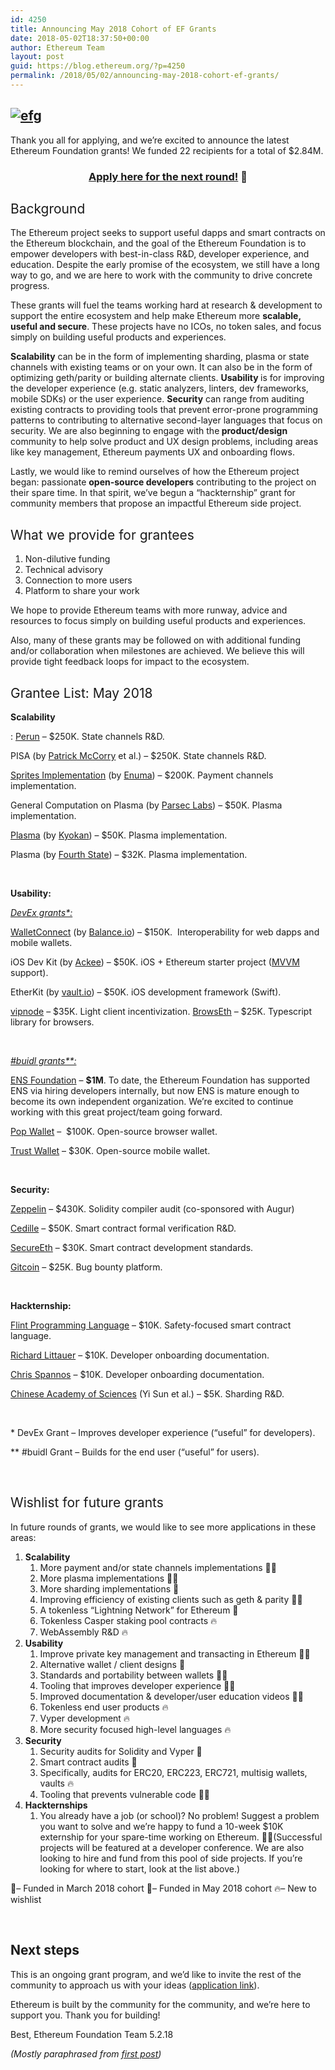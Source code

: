 ```yaml
---
id: 4250
title: Announcing May 2018 Cohort of EF Grants
date: 2018-05-02T18:37:50+00:00
author: Ethereum Team
layout: post
guid: https://blog.ethereum.org/?p=4250
permalink: /2018/05/02/announcing-may-2018-cohort-ef-grants/
---
```

<h2><a href="https://blog.ethereum.org/wp-content/uploads/2018/05/efg.png"><img src="https://blog.ethereum.org/wp-content/uploads/2018/05/efg.png" alt="efg"/></a></h2>
<span style="font-weight: 400;">Thank you all for applying, and we’re excited to announce the latest Ethereum Foundation grants! We funded 22 recipients for a total of $2.84M.</span>
<h3 style="text-align: center;"><a href="https://docs.google.com/forms/d/1_Fi0UmsdYefkRmWZg12QJOQgQoEajAJPvJw1tRI9N0c/viewform?edit_requested=true">Apply here for the next round!</a> 🦄</h3>
<h2><span style="font-weight: 400;">Background</span></h2>
<span style="font-weight: 400;">The Ethereum project seeks to support useful dapps and smart contracts on the Ethereum blockchain, and the goal of the Ethereum Foundation is to empower developers with best-in-class R&amp;D, developer experience, and education. Despite the early promise of the ecosystem, we still have a long way to go, and we are here to work with the community to drive concrete progress.</span>

<span style="font-weight: 400;">These grants will fuel the teams working hard at research &amp; development to support the entire ecosystem and help make Ethereum more </span><b>scalable, useful and secure</b><span style="font-weight: 400;">. These projects have no ICOs, no token sales, and focus simply on building useful products and experiences.</span>

<b>Scalability</b><span style="font-weight: 400;"> can be in the form of implementing sharding, plasma or state channels with existing teams or on your own. It can also be in the form of optimizing geth/parity or building alternate clients. </span><b>Usability </b><span style="font-weight: 400;">is for improving the developer experience (e.g. static analyzers, linters, dev frameworks, mobile SDKs) or the user experience. </span><b>Security</b><span style="font-weight: 400;"> can range from auditing existing contracts to providing tools that prevent error-prone programming patterns to contributing to alternative second-layer languages that focus on security. We are also beginning to engage with the</span><b> product/design</b><span style="font-weight: 400;"> community to help solve product and UX design problems, including areas like key management, Ethereum payments UX and onboarding flows.</span>

<span style="font-weight: 400;">Lastly, we would like to remind ourselves of how the Ethereum project began: passionate </span><b>open-source developers</b><span style="font-weight: 400;"> contributing to the project on their spare time. In that spirit, we’ve begun a “hackternship” grant for community members that propose an impactful Ethereum side project.</span>
<h2><span style="font-weight: 400;">What we provide for grantees</span></h2>
<ol>
 	<li style="font-weight: 400;"><span style="font-weight: 400;">Non-dilutive funding</span></li>
 	<li style="font-weight: 400;"><span style="font-weight: 400;">Technical advisory</span></li>
 	<li style="font-weight: 400;"><span style="font-weight: 400;">Connection to more users</span></li>
 	<li style="font-weight: 400;"><span style="font-weight: 400;">Platform to share your work</span></li>
</ol>
<span style="font-weight: 400;">We hope to provide Ethereum teams with more runway, advice and resources to focus simply on building useful products and experiences.</span>

<span style="font-weight: 400;">Also, many of these grants may be followed on with additional funding and/or collaboration when milestones are achieved. We believe this will provide tight feedback loops for impact to the ecosystem.</span>
<h2><span style="font-weight: 400;">Grantee List: May 2018</span></h2>

<b>Scalability
</b>

<span style="font-weight: 400;">:
</span><a href="https://eprint.iacr.org/2018/320"><span style="font-weight: 400;">Perun</span></a><span style="font-weight: 400;"> – $250K. State channels R&amp;D.
</span>

<span style="font-weight: 400;">PISA (by </span><a href="http://www0.cs.ucl.ac.uk/staff/P.McCorry/"><span style="font-weight: 400;">Patrick McCorry</span></a><span style="font-weight: 400;"> et al.) – $250K. State channels R&amp;D.
</span>

<a href="https://arxiv.org/abs/1702.05812"><span style="font-weight: 400;">Sprites Implementation</span></a><span style="font-weight: 400;"> (by </span><a href="https://www.enuma.io/"><span style="font-weight: 400;">Enuma</span></a><span style="font-weight: 400;">) – $200K. Payment channels implementation.
</span>

<span style="font-weight: 400;">General Computation on Plasma (by </span><a href="https://www.parseclabs.org/"><span style="font-weight: 400;">Parsec Labs</span></a><span style="font-weight: 400;">) – $50K. Plasma implementation.
</span>

<a href="https://github.com/kyokan/plasma"><span style="font-weight: 400;">Plasma</span></a><span style="font-weight: 400;"> (by </span><a href="https://kyokan.io/"><span style="font-weight: 400;">Kyokan</span></a><span style="font-weight: 400;">) – $50K. Plasma implementation.
</span>

<span style="font-weight: 400;">Plasma (by </span><a href="https://github.com/fourthstate"><span style="font-weight: 400;">Fourth State</span></a><span style="font-weight: 400;">) – $32K. Plasma implementation.</span>

<br>

<b>Usability:
</b>

<span style="font-weight: 400;"><em><span style="text-decoration: underline;">DevEx grants*:</span></em>
</span>

<a href="https://walletconnect.org/"><span style="font-weight: 400;">WalletConnect</span></a><span style="font-weight: 400;"> (by </span><a href="https://balance.io/"><span style="font-weight: 400;">Balance.io</span></a><span style="font-weight: 400;">) – $150K.  Interoperability for web dapps and mobile wallets.
</span>

<span style="font-weight: 400;">iOS Dev Kit (by <a href="https://www.ackee.cz/en">Ackee</a></span><span style="font-weight: 400;">) – $50K. iOS + Ethereum starter project (</span><a href="https://en.wikipedia.org/wiki/Model%E2%80%93view%E2%80%93viewmodel"><span style="font-weight: 400;">MVVM</span></a><span style="font-weight: 400;"> support).
</span>

<span style="font-weight: 400;">EtherKit (by </span><a href="http://vault.io"><span style="font-weight: 400;">vault.io</span></a><span style="font-weight: 400;">) – $50K. iOS development framework (Swift).
</span>

<a href="https://vipnode.shazow.net/"><span style="font-weight: 400;">vipnode</span></a><span style="font-weight: 400;"> – $35K. Light client incentivization.
</span><a href="https://medium.com/buyethdomains/introducing-browseth-a-new-library-for-interacting-with-ethereum-795d18e7b87d"><span style="font-weight: 400;">BrowsEth</span></a><span style="font-weight: 400;"> – $25K. Typescript library for browsers.</span>

<br>

<span style="font-weight: 400;"><em><span style="text-decoration: underline;">#buidl grants**:</span></em>
</span>

<a href="https://ens.domains/"><span style="font-weight: 400;">ENS Foundation</span></a><span style="font-weight: 400;"> – </span><b>$1M</b><span style="font-weight: 400;">. To date, the Ethereum Foundation has supported ENS via hiring developers internally, but now ENS is mature enough to become its own independent organization. We’re excited to continue working with this great project/team going forward.
</span>

<a href="https://www.linkedin.com/in/garethtlewis/"><span style="font-weight: 400;">Pop Wallet</span></a><span style="font-weight: 400;"> –  $100K. Open-source browser wallet.
</span>

<a href="https://trustwalletapp.com/"><span style="font-weight: 400;">Trust Wallet</span></a><span style="font-weight: 400;"> – $30K. Open-source mobile wallet.</span>

<br>

<b>Security:
</b>

<a href="https://zeppelin.solutions/security-audits/"><span style="font-weight: 400;">Zeppelin</span></a><span style="font-weight: 400;"> – $430K. Solidity compiler audit (co-sponsored with Augur)
</span>

<a href="https://github.com/astump"><span style="font-weight: 400;">Cedille</span></a><span style="font-weight: 400;"> – $50K. Smart contract formal verification R&amp;D.
</span>

<a href="http://secureth.org/"><span style="font-weight: 400;">SecureEth</span></a><span style="font-weight: 400;"> – $30K. Smart contract development standards.
</span>

<a href="https://gitcoin.co/"><span style="font-weight: 400;">Gitcoin</span></a><span style="font-weight: 400;"> – $25K. Bug bounty platform.</span>

<br>

<b>Hackternship:
</b>

<a href="https://github.com/franklinsch/flint"><span style="font-weight: 400;">Flint Programming Language</span></a><span style="font-weight: 400;"> – $10K. Safety-focused smart contract language.
</span>

<a href="https://www.linkedin.com/in/richard-littauer-130026138/"><span style="font-weight: 400;">Richard Littauer</span></a><span style="font-weight: 400;"> – $10K. Developer onboarding documentation.
</span>

<a href="https://github.com/cspannos"><span style="font-weight: 400;">Chris Spannos</span></a><span style="font-weight: 400;"> – $10K. Developer onboarding documentation.
</span>

<span style="font-weight: 400;"><a href="http://english.ict.cas.cn/">Chinese Academy of Sciences</a> (Yi Sun et al.)</span><span style="font-weight: 400;"> – $5K. Sharding R&amp;D.</span>

<br>

<span style="font-weight: 400;">* DevEx Grant – Improves developer experience (“useful” for developers).
</span>

<span style="font-weight: 400;">** #buidl Grant – Builds for the end user (“useful” for users).</span>

&nbsp;
<h2><span style="font-weight: 400;">Wishlist for future grants</span></h2>
<span style="font-weight: 400;">In future rounds of grants, we would like to see more applications in these areas:</span>
<ol>
 	<li style="font-weight: 400;"><strong>Scalability</strong>
<ol>
 	<li style="font-weight: 400;"><span style="font-weight: 400;">More payment and/or state channels implementations 💚💙</span></li>
 	<li style="font-weight: 400;"><span style="font-weight: 400;">More plasma implementations 💚💙</span></li>
 	<li style="font-weight: 400;"><span style="font-weight: 400;">More sharding implementations 💚</span></li>
 	<li style="font-weight: 400;"><span style="font-weight: 400;">Improving efficiency of existing clients such as geth &amp; parity 💚💙</span></li>
 	<li style="font-weight: 400;"><span style="font-weight: 400;">A tokenless “Lightning Network” for Ethereum 💙</span></li>
 	<li style="font-weight: 400;"><span style="font-weight: 400;">Tokenless Casper staking pool contracts 🔥</span></li>
 	<li style="font-weight: 400;"><span style="font-weight: 400;">WebAssembly R&amp;D 🔥</span></li>
</ol>
</li>
 	<li style="font-weight: 400;"><strong>Usability</strong>
<ol>
 	<li style="font-weight: 400;"><span style="font-weight: 400;">Improve private key management and transacting in Ethereum 💚💙</span></li>
 	<li style="font-weight: 400;"><span style="font-weight: 400;">Alternative wallet / client designs 💙</span></li>
 	<li style="font-weight: 400;"><span style="font-weight: 400;">Standards and portability between wallets 💙🔥</span></li>
 	<li style="font-weight: 400;"><span style="font-weight: 400;">Tooling that improves developer experience 💚💙</span></li>
 	<li style="font-weight: 400;"><span style="font-weight: 400;">Improved documentation &amp; developer/user education videos 💚💙</span></li>
 	<li style="font-weight: 400;"><span style="font-weight: 400;">Tokenless end user products 🔥</span></li>
 	<li style="font-weight: 400;"><span style="font-weight: 400;">Vyper development 🔥</span></li>
 	<li style="font-weight: 400;"><span style="font-weight: 400;">More security focused high-level languages 🔥</span></li>
</ol>
</li>
 	<li style="font-weight: 400;"><strong>Security</strong>
<ol>
 	<li style="font-weight: 400;"><span style="font-weight: 400;">Security audits for Solidity and Vyper 💙</span></li>
 	<li style="font-weight: 400;"><span style="font-weight: 400;">Smart contract audits 💚</span></li>
 	<li style="font-weight: 400;"><span style="font-weight: 400;">Specifically, audits for ERC20, ERC223, ERC721, multisig wallets, vaults 🔥</span></li>
 	<li style="font-weight: 400;"><span style="font-weight: 400;">Tooling that prevents vulnerable code 💚💙</span></li>
</ol>
</li>
 	<li style="font-weight: 400;"><strong>Hackternships</strong>
<ol>
 	<li style="font-weight: 400;"><span style="font-weight: 400;">You already have a job (or school)? No problem! Suggest a problem you want to solve and we’re happy to fund a 10-week $10K externship for your spare-time working on Ethereum. 💚💙(</span><span style="font-weight: 400;">Successful projects will be featured at a developer conference. We are also looking to hire and fund from this pool of side projects. If you’re looking for where to start, look at the list above.)</span></li>
</ol>
</li>
</ol>
<span style="font-weight: 400;">💚– Funded in March 2018 cohort
</span><span style="font-weight: 400;">💙– Funded in May 2018 cohort
</span><span style="font-weight: 400;">🔥– New to wishlist</span>

&nbsp;
<h2>Next steps</h2>
<span style="font-weight: 400;">This is an ongoing grant program, and we’d like to invite the rest of the community to approach us with your ideas (</span><a href="https://docs.google.com/forms/d/1_Fi0UmsdYefkRmWZg12QJOQgQoEajAJPvJw1tRI9N0c/viewform?edit_requested=true"><span style="font-weight: 400;">application link</span></a><span style="font-weight: 400;">).</span>

<span style="font-weight: 400;">Ethereum is built by the community for the community, and we’re here to support you. Thank you for building!</span>

<span style="font-weight: 400;">Best,
</span><span style="font-weight: 400;">Ethereum Foundation Team
</span><span style="font-weight: 400;">5.2.18</span>

<i><span style="font-weight: 400;">(Mostly paraphrased from </span></i><a href="https://blog.ethereum.org/2018/03/07/announcing-beneficiaries-ethereum-foundation-grants/"><i><span style="font-weight: 400;">first post</span></i></a><i><span style="font-weight: 400;">)</span></i>